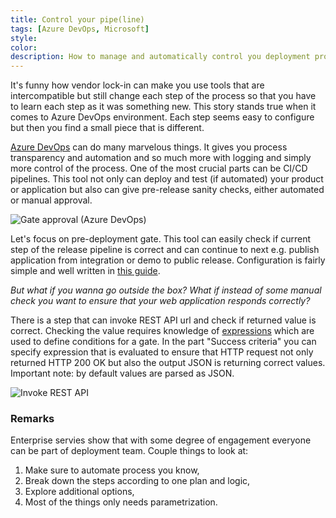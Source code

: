 ```yaml
---
title: Control your pipe(line)
tags: [Azure DevOps, Microsoft]
style:
color:
description: How to manage and automatically control you deployment process using enterprise tools.
---
```


It's funny how vendor lock-in can make you use tools that are intercompatible but still change each step of the process so that you have to learn each step as it was something new. This story stands true when it comes to Azure DevOps environment. Each step seems easy to configure but then you find a small piece that is different.

[Azure DevOps](https://azure.microsoft.com/pl-pl/services/devops/) can do many marvelous things. It gives you process transparency and automation and so much more with logging and simply more control of the process. One of the most crucial parts can be CI/CD pipelines. This tool not only can deploy and test (if automated) your product or application but also can give pre-release sanity checks, either automated or manual approval.

![Gate approval (Azure DevOps)](https://docs.microsoft.com/en-us/azure/devops/pipelines/release/_img/deploy-using-approvals/gates-01.png?view=azure-devops)

Let's focus on pre-deployment gate. This tool can easily check if current step of the release pipeline is correct and can continue to next e.g. publish application from integration or demo to public release. Configuration is fairly simple and well written in [this guide](https://docs.microsoft.com/en-us/azure/devops/pipelines/release/deploy-using-approvals?view=azure-devops).

*But what if you wanna go outside the box? What if instead of some manual check you want to ensure that your web application responds correctly?*

There is a step that can invoke REST API url and check if returned value is correct. Checking the value requires knowledge of [expressions](https://docs.microsoft.com/en-us/azure/devops/pipelines/process/expressions?view=azure-devops) which are used to define conditions for a gate. In the part "Success criteria" you can specify expression that is evaluated to ensure that HTTP request not only returned HTTP 200 OK but also the output JSON is returning correct values. Important note: by default values are parsed as JSON.

![Invoke REST API](https://docs.microsoft.com/en-us/azure/devops/pipelines/tasks/utility/_img/invoke-rest-api-task.png?view=azure-devops)

### Remarks

Enterprise servies show that with some degree of engagement everyone can be part of deployment team. Couple things to look at:
1. Make sure to automate process you know,
2. Break down the steps according to one plan and logic,
3. Explore additional options,
4. Most of the things only needs parametrization.